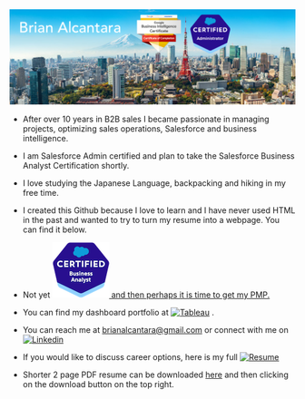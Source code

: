 <a href="#" style="pointer-events: none;">
    <img src="Readme_Header.png" alt="Header" title="Header">
</a>



- After over 10 years in B2B sales I became passionate in managing projects, optimizing sales operations, Salesforce and business intelligence.
- I am Salesforce Admin certified and plan to take the Salesforce Business Analyst Certification shortly.
- I love studying the Japanese Language, backpacking and hiking in my free time.
- I created this Github because I love to learn and I have never used HTML in the past and wanted to try to turn my resume into a webpage. You can find it below.

- Not yet <a href="#" style="pointer-events: none;"><img src="Salesforce.png" alt="Salesforce logo"> and then perhaps it is time to get my PMP.
</a>
 
- You can find my dashboard portfolio at <a href="https://public.tableau.com/app/profile/brianalcantara/vizzes"><img src="https://img.shields.io/badge/Tableau-E97627?style=for-the-badge&logo=Tableau&logoColor=white" alt="Tableau"></a> . 
- You can reach me at brianalcantara@gmail.com or connect with me on <a href="https://linkedin.com/in/briandesu/" target="_blank"><img src="https://img.shields.io/badge/linkedin%20-%230077B5.svg?&amp;style=for-the-badge&amp;logo=linkedin&amp;logoColor=white" alt="Linkedin"></a>

- If you would like to discuss career options, here is my full <a href="https://brianalcantara.github.io/resume/" target="_blank"><img src="https://img.shields.io/badge/Resume-5b9bd5" alt="Resume"></a>

- Shorter 2 page PDF resume can be downloaded [here](https://github.com/BrianAlcantara/ResumePDF/blob/main/BRIAN%20ALCANTARA%20RESUME%202024.pdf#:~:text=Raw%20file%20content-,Download,-%E2%8C%98) and then clicking on the download button on the top right.

<!---
BrianAlcantara/BrianAlcantara is a ✨ special ✨ repository because its `README.md` (this file) appears on your GitHub profile.
You can click the Preview link to take a look at your changes.
--->
